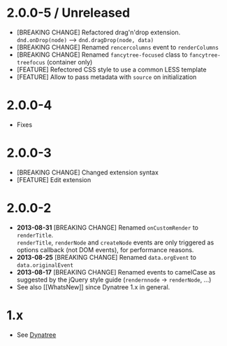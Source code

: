 # 2.0.0-5 / Unreleased

  * [BREAKING CHANGE] Refactored drag'n'drop extension.  
    `dnd.onDrop(node)` --> `dnd.dragDrop(node, data)`
  * [BREAKING CHANGE] Renamed `rencercolumns` event to `renderColumns`
  * [BREAKING CHANGE] Renamed `fancytree-focused` class to `fancytree-treefocus` (container only)
  * [FEATURE] Refectored CSS style to use a common LESS template
  * [FEATURE] Allow to pass metadata with `source` on initialization
  

# 2.0.0-4

  * Fixes

# 2.0.0-3

  * [BREAKING CHANGE] Changed extension syntax
  * [FEATURE] Edit extension


# 2.0.0-2

  * **2013-08-31** [BREAKING CHANGE] Renamed `onCustomRender` to `renderTitle`.  
    `renderTitle`, `renderNode` and `createNode` events are only triggered as options callback (not DOM events), for performance reasons.
  * **2013-08-25** [BREAKING CHANGE] Renamed `data.orgEvent` to `data.originalEvent`
  * **2013-08-17** [BREAKING CHANGE] Renamed events to camelCase as suggested by the jQuery style guide (`rendernnode` -> `renderNode`, ...)
  * See also [[WhatsNew]] since Dynatree 1.x in general.


# 1.x

* See [Dynatree](https://code.google.com/p/dynatree/)
